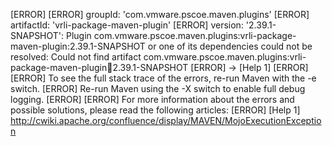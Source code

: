 [ERROR] 
[ERROR] groupId: 'com.vmware.pscoe.maven.plugins'
[ERROR] artifactId: 'vrli-package-maven-plugin'
[ERROR] version: '2.39.1-SNAPSHOT': Plugin com.vmware.pscoe.maven.plugins:vrli-package-maven-plugin:2.39.1-SNAPSHOT or one of its dependencies could not be resolved: Could not find artifact com.vmware.pscoe.maven.plugins:vrli-package-maven-plugin:jar:2.39.1-SNAPSHOT
[ERROR] -> [Help 1]
[ERROR] 
[ERROR] To see the full stack trace of the errors, re-run Maven with the -e switch.
[ERROR] Re-run Maven using the -X switch to enable full debug logging.
[ERROR] 
[ERROR] For more information about the errors and possible solutions, please read the following articles:
[ERROR] [Help 1] http://cwiki.apache.org/confluence/display/MAVEN/MojoExecutionException
